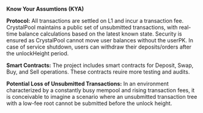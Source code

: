**Know Your Assumtions (KYA)**

**Protocol:**
All transactions are settled on L1 and incur a transaction fee. CrystalPool maintains a public set of unsubmitted transactions, with real-time balance calculations based on the latest known state. Security is ensured as CrystalPool cannot move user balances without the userPK. In case of service shutdown, users can withdraw their deposits/orders after the unlockHeight period.

**Smart Contracts:**
The project includes smart contracts for Deposit, Swap, Buy, and Sell operations. These contracts reuire more testing and audits.

**Potential Loss of Unsubmitted Transactions:**
In an environment characterized by a constantly busy mempool and rising transaction fees, it is conceivable to imagine a scenario where an unsubmitted transaction tree with a low-fee root cannot be submitted before the unlock height.